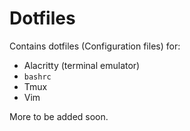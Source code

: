 # Dotfiles

Contains dotfiles (Configuration files) for:
- Alacritty (terminal emulator)
- `bashrc`
- Tmux
- Vim

More to be added soon.
